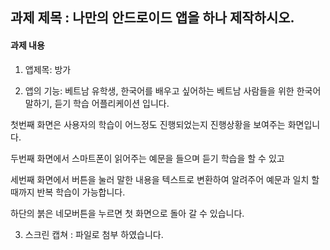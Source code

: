 ## 과제 제목 : 나만의 안드로이드 앱을 하나 제작하시오.

#### 과제 내용

1. 앱제목: 방가

2. 앱의 기능: 베트남 유학생, 한국어를 배우고 싶어하는 베트남 사람들을 위한 한국어 말하기, 듣기 학습 어플리케이션 입니다.

첫번째 화면은 사용자의 학습이 어느정도 진행되었는지 진행상황을 보여주는 화면입니다.

두번째 화면에서 스마트폰이 읽어주는 예문을 들으며 듣기 학습을 할 수 있고 

세번째 화면에서 버튼을 눌러 말한 내용을 텍스트로 변환하여 알려주어 예문과 일치 할 때까지 반복 학습이 가능합니다.

하단의 붉은 네모버튼을 누르면 첫 화면으로 돌아 갈 수 있습니다.

3. 스크린 캡쳐 : 파일로 첨부 하였습니다.

